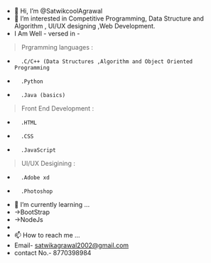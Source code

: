 - 👋 Hi, I’m @SatwikcoolAgrawal
- 👀 I’m interested in Competitive Programming, Data Structure and Algorithm , UI/UX designing ,Web Development.
- I Am Well - versed in -

> Prgramming languages : 
-       .C/C++ (Data Structures ,Algorithm and Object Oriented Programming
-       .Python
-       .Java (basics)

> Front End Development :
-		.HTML
-		.CSS
-		.JavaScript

> UI/UX Desigining :
-		.Adobe xd
-		.Photoshop

- 🌱 I’m currently learning ...
- 	->BootStrap
- 	->NodeJs
- 	
- 📫 How to reach me ...
- 	Email- satwikagrawal2002@gmail.com
- 	contact No.- 8770398984

<!---
SatwikcoolAgrawal/SatwikcoolAgrawal is a ✨ special ✨ repository because its `README.md` (this file) appears on your GitHub profile.
You can click the Preview link to take a look at your changes.
--->
